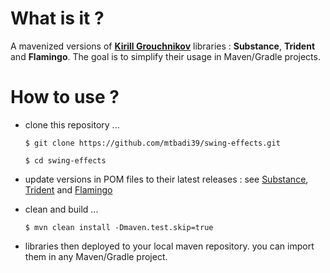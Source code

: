 # What is it ?
A mavenized versions of **[Kirill Grouchnikov](https://github.com/kirill-grouchnikov)** libraries : **Substance**, **Trident** and **Flamingo**. The goal is to simplify their usage in Maven/Gradle projects.
# How to use ?
* clone this repository ...

  `$ git clone https://github.com/mtbadi39/swing-effects.git`
  
  `$ cd swing-effects`
    
* update versions in POM files to their latest releases : see [Substance](https://github.com/kirill-grouchnikov/substance/releases), [Trident](https://github.com/kirill-grouchnikov/trident/releases) and [Flamingo](https://github.com/kirill-grouchnikov/flamingo/releases)
* clean and build ...

  `$ mvn clean install -Dmaven.test.skip=true`
  
* libraries then deployed to your local maven repository. you can import them in any Maven/Gradle project.

